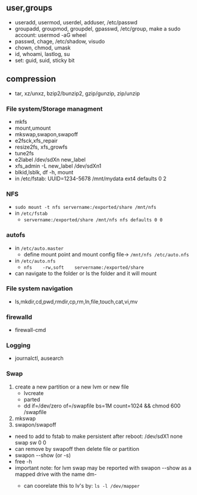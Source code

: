 ## user,groups 
* useradd, usermod, userdel, adduser, /etc/passwd
* groupadd, groupmod, groupdel, gpasswd, /etc/group, make a sudo account: usermod -aG wheel <username>
* passwd, chage, /etc/shadow, visudo
* chown, chmod, umask
* id, whoami, lastlog, su
* set: guid, suid, sticky bit

## compression
* tar, xz/unxz, bzip2/bunzip2, gzip/gunzip, zip/unzip

###  File system/Storage managment
* mkfs
* mount,umount
* mkswap,swapon,swapoff
* e2fsck,xfs_repair
* resize2fs, xfs_growfs
* tune2fs
* e2label /dev/sdXn new_label
* xfs_admin -L new_label /dev/sdXn1
* blkid,lsblk, df -h, mount
* in /etc/fstab: UUID=1234-5678 /mnt/mydata ext4 defaults 0 2

### NFS
* `sudo mount -t nfs servername:/exported/share /mnt/nfs`
* in `/etc/fstab`
    * `servername:/exported/share /mnt/nfs nfs defaults 0 0`

### autofs
* in `/etc/auto.master`
    * define mount point and mount config file-> `/mnt/nfs /etc/auto.nfs`
* in `/etc/auto.nfs`
    * `nfs    -rw,soft    servername:/exported/share`
* can navigate to the folder or ls the folder and it will mount

### File system navigation
* ls,mkdir,cd,pwd,rmdir,cp,rm,ln,file,touch,cat,vi,mv

### firewalld
* firewall-cmd

### Logging
* journalctl, ausearch

### Swap
1. create a new partition or a new lvm or new file
    * lvcreate
    * parted
    * dd if=/dev/zero of=/swapfile bs=1M count=1024 && chmod 600 /swapfile
2. mkswap
3. swapon/swapoff
* need to add to fstab to make persistent after reboot: /dev/sdX1 none swap sw 0 0
* can remove by swapoff then delete file or partition
* swapon --show (or -s)
* free -h
* important note: for lvm swap may be reported with swapon --show as a mapped drive with the name dm-<something> 
    * can coorelate this to lv's by: `ls -l /dev/mapper`



